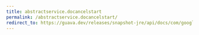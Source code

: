 ```yaml
---
title: abstractservice.docancelstart
permalink: /abstractservice.docancelstart/
redirect_to: https://guava.dev/releases/snapshot-jre/api/docs/com/google/common/util/concurrent/AbstractService.html#doCancelStart--
---
```


